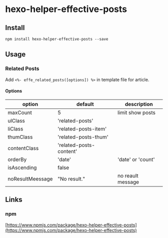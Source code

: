 # hexo-helper-effective-posts

## Install
```
npm install hexo-helper-effective-posts --save
```

## Usage
### Related Posts
Add `<%- effe_related_posts([options]) %>` in template file for article.
#### Options
|option|default|description|
|---|---|---|
|maxCount|5|limit show posts|
|ulClass|'related-posts'||
|liClass|'related-posts-item'||
|thumClass|'related-posts-thum'||
|contentClass|'related-posts-content'||
|orderBy|'date'|'date' or 'count'|
|isAscending|false||
|noResultMeessage|"No result."|no reault message|


## Links
### npm
[https://www.npmjs.com/package/hexo-helper-effective-posts](https://www.npmjs.com/package/hexo-helper-effective-posts)
